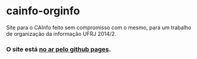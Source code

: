 cainfo-orginfo
==============

Site para o CAInfo feito sem compromisso com o mesmo, para um trabalho de organização da informação UFRJ 2014/2.


### O site está [no ar pelo github pages](http://graciano.github.io/cainfo-orginfo/).